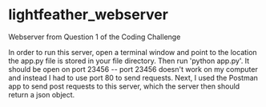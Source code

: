 # lightfeather_webserver
Webserver from Question 1 of the Coding Challenge

In order to run this server, open a terminal window and point to the location the app.py file is stored in your file directory. Then run 'python app.py'. It should be open on port 23456 -- port 23456 doesn't work on my computer and instead I had to use port 80 to send requests. Next, I used the Postman app to send post requests to this server, which the server then should return a json object.